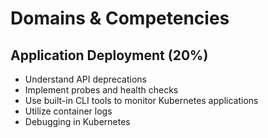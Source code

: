 # Domains & Competencies

## Application Deployment (20%)

* Understand API deprecations
* Implement probes and health checks
* Use built-in CLI tools to monitor Kubernetes applications
* Utilize container logs
* Debugging in Kubernetes